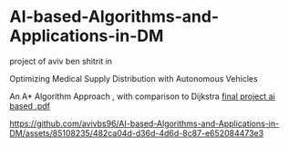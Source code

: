 # AI-based-Algorithms-and-Applications-in-DM

project of aviv ben shitrit in 

Optimizing Medical Supply Distribution with Autonomous Vehicles

 An A* Algorithm Approach , with comparison to Dijkstra
[final project ai based .pdf](https://github.com/avivbs96/AI-based-Algorithms-and-Applications-in-DM/files/14811530/final.project.ai.based.pdf)


https://github.com/avivbs96/AI-based-Algorithms-and-Applications-in-DM/assets/85108235/482ca04d-d36d-4d6d-8c87-e652084473e3

